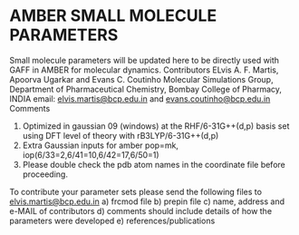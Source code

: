 # AMBER SMALL MOLECULE PARAMETERS
Small molecule parameters will be updated here to be directly used with GAFF in AMBER for molecular dynamics.
Contributors
ELvis A. F. Martis, Apoorva Ugarkar and Evans C. Coutinho
Molecular Simulations Group, 
Department of Pharmaceutical Chemistry, 
Bombay College of Pharmacy,
INDIA
email: elvis.martis@bcp.edu.in and evans.coutinho@bcp.edu.in
Comments
1) Optimized in gaussian 09 (windows) at the RHF/6-31G++(d,p) basis set using DFT level of theory with rB3LYP/6-31G++(d,p)
2) Extra Gaussian inputs for amber pop=mk, iop(6/33=2,6/41=10,6/42=17,6/50=1)  
3) Please double check the pdb atom names in the coordinate file before proceeding.

To contribute your parameter sets please send the following files to elvis.martis@bcp.edu.in
a) frcmod file
b) prepin file
c) name, address and e-MAIL of contributors
d) comments should include details of how the parameters were developed
e) references/publications
